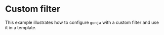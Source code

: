 # Custom filter

This example illustrates how to configure `gonja` with a custom filter and use it in a template.